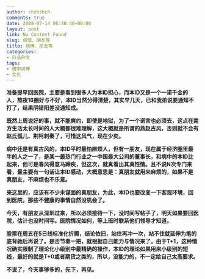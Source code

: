 ```yaml
---
author: chzhshch
comments: true
date: 2008-07-14 06:40:48+00:00
layout: post
link: No Content Found
slug: 病情、朋友等
title: 病情、朋友等
categories:
- 白话杂文
tags:
- 缠中说禅
- 文化
---
```


			

**准备提早回医院，主要是看到很多人为本ID担心，而本ID又是一个一诺千金的人，熬夜16圈好与不好，本ID当然分得清楚，其实早几天，已和我弟说要通知不打了，结果阴错阳差没通知成。**

**既然上周说好的事，就不能爽约，即使是地狱，为了一个诺言也必须去，这点在南方生活太长时间的人大概都很难理解，这大概就是所谓的燕赵古风，否则就不会有赵氏孤儿、荆柯刺秦了，可惜这风气，现在少矣。**

**病中还是有真古风的，本ID平时最怕麻烦人，但有一朋友，现在属于经济圈里最牛的人之一了，是某一最热门行业之一中国最大公司的董事长，和病中的本ID比起来，他可是春风得意马蹄疾，但这次，就真看出其真性情。且不说N次专门来看，最主要有一句话让本ID感动，大概意思是：真朋友就用来麻烦的，如果不是真朋友，不麻烦也不乐意。**

**来这里的，应该有不少未谋面的真朋友，为此，本ID也要改变一下客观环境，回到医院，那些不健康的事情自然没机会了。**

**今天，有朋友从深圳过来，所以必须接待一下，没时间写帖子了，明天如果要回医院，估计也没时间写。医院情况如何，等上班时联系他们领导才知道。**

**股票在周五在5日线标准化折腾，结论依旧，站住再冲一次，站不住就延伸为笔的底背驰后再说了。是否节奏一把，就根据自己能力与情况来了。由于T+1，这种情况确实限制了理论化小级别中最精确的操作，本ID的理论如果用来小级别的短线，最好的就是T+0或者期货之类的，所以，没能力的，不一定给自己太高要求。**

**不说了，今天事够多的，先下，再见。**
